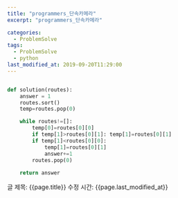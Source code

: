 ```yaml
---
title: "programmers_단속카메라"
excerpt: "programmers_단속카메라"

categories:
  - ProblemSolve
tags:
  - ProblemSolve
  - python
last_modified_at: 2019-09-20T11:29:00
---
```


```python

def solution(routes):
    answer = 1
    routes.sort()
    temp=routes.pop(0)

    while routes!=[]:
        temp[0]=routes[0][0]
        if temp[1]>routes[0][1]: temp[1]=routes[0][1]        
        if temp[1]<routes[0][0]:
            temp[1]=routes[0][1]
            answer+=1
        routes.pop(0)
        
    return answer

```

글 제목: {{page.title}}
수정 시간: {{page.last_modified_at}}
